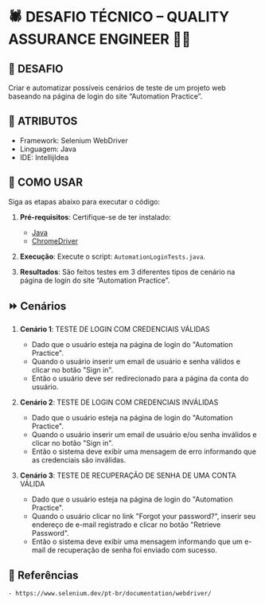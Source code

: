 # 🕷 DESAFIO TÉCNICO – QUALITY ASSURANCE ENGINEER 👨‍💻

## 🎯 DESAFIO

Criar e automatizar possíveis cenários de teste de um projeto web baseando na página de login do site “Automation Practice”. 



## 📝 ATRIBUTOS
  - Framework: Selenium WebDriver
  - Linguagem: Java
  - IDE: IntellijIdea



## 🔎 COMO USAR

Siga as etapas abaixo para executar o código:

1. **Pré-requisitos**: Certifique-se de ter instalado:
    - [Java](https://www.selenium.dev/downloads/)
    - [ChromeDriver](https://chromedriver.chromium.org/downloads)
      
2.  **Execução**: Execute o script: `AutomationLoginTests.java`.

3. **Resultados**: São feitos testes em 3 diferentes tipos de cenário na página de login do site “Automation Practice”.



## ⏩ Cenários

1. **Cenário 1**: TESTE DE LOGIN COM CREDENCIAIS VÁLIDAS
    - Dado que o usuário esteja na página de login do "Automation Practice".
    - Quando o usuário inserir um email de usuário e senha válidos e clicar no botão "Sign in".
    - Então o usuário deve ser redirecionado para a página da conta do usuário.

2. **Cenário 2**: TESTE DE LOGIN COM CREDENCIAIS INVÁLIDAS
    - Dado que o usuário esteja na página de login do "Automation Practice".
    - Quando o usuário inserir um email de usuário e/ou senha inválidos e clicar no botão "Sign in".
    - Então o sistema deve exibir uma mensagem de erro informando que as credenciais são inválidas.

3. **Cenário 3**: TESTE DE RECUPERAÇÃO DE SENHA DE UMA CONTA VÁLIDA
    - Dado que o usuário esteja na página de login do "Automation Practice".
    - Quando o usuário clicar no link "Forgot your password?", inserir seu endereço de e-mail registrado e clicar no botão "Retrieve Password".
    - Então o sistema deve exibir uma mensagem informando que um e-mail de recuperação de senha foi enviado com sucesso.



## 🔗 Referências
    - https://www.selenium.dev/pt-br/documentation/webdriver/
 
